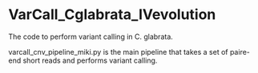 # VarCall_Cglabrata_IVevolution

The code to perform variant calling in C. glabrata. 

varcall_cnv_pipeline_miki.py is the main pipeline that takes a set of paire-end short reads and performs variant calling.
